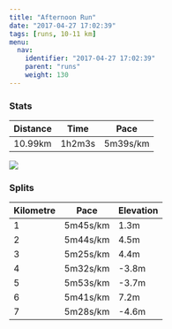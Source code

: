 ```yaml
---
title: "Afternoon Run"
date: "2017-04-27 17:02:39"
tags: [runs, 10-11 km]
menu:
  nav:
    identifier: "2017-04-27 17:02:39"
    parent: "runs"
    weight: 130
---
```


### Stats

| Distance | Time | Pace |
|----------|------|------|
|10.99km|1h2m3s|5m39s/km|

<img src='https://maps.googleapis.com/maps/api/staticmap?maptype=roadmap&path=enc:ysf`G{wyuCUgC_TwXqFtDoDF|Lj[~`@bo@lTd}@nD`Bm@kIzL@|DuHcw@wuAqCuOcSkWqEtDcEP`MxZ|`@~n@jUr~@rCtA_@uIbKV~EwG}u@iwAgBkJ|@}B&key=AIzaSyAfqMeaZ1CCJFGP5cWud__oZnT_Pybg-1M&size=800x800&markers=color:yellow|label:S|42.14605,24.7131&markers=color:green|label:F|42.14575000000001,24.713750000000008'>

### Splits

| Kilometre | Pace | Elevation |
|------|------|-----------|
|1|5m45s/km|1.3m|
|2|5m44s/km|4.5m|
|3|5m25s/km|4.4m|
|4|5m32s/km|-3.8m|
|5|5m53s/km|-3.7m|
|6|5m41s/km|7.2m|
|7|5m28s/km|-4.6m|
